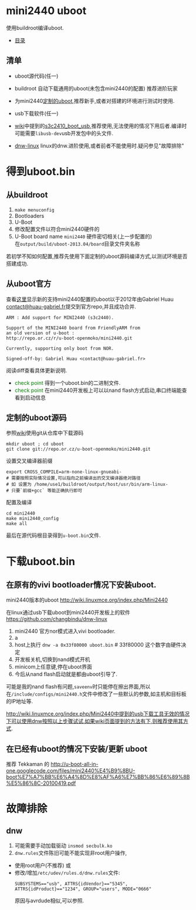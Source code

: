 # mini2440 uboot

使用buildroot编译uboot.

* [目录](customize-mini2440-softwave) 

## 清单

* uboot源代码(任一)
 * buildroot 自动下载通用的uboot(未包含mini2440的配置) 推荐进阶玩家
 * 为mini2440[定制的uboot](http://wiki.linuxmce.org/index.php/Mini2440),推荐新手,或者对搭建的环境进行测试时使用.

* usb下载软件(任一)
 * [wiki](http://wiki.linuxmce.org/index.php/Mini2440)中提到的[s3c2410_boot_usb](http://mini2440.googlecode.com/files/s3c2410_boot_usb-20060807.tar.bz2),推荐使用,无法使用的情况下用后者.编译时可能需要`libusb-dev`usb开发包中的头文件.
 * [dnw-linux](https://github.com/changbindu/dnw-linux) linux的dnw.进阶使用,或者前者不能使用时.疑问参见"故障排除"

# 得到uboot.bin

## 从buildroot

1. `make menuconfig` 
2. Bootloaders 
3. U-Boot 
4. 修改配置文件以符合mini2440硬件的
5. U-Boot board name `mini2440` 硬件密切相关(上一步配置的)  
 在`output/build/uboot-2013.04/board`目录文件夹名称

若初学不知如何配置,推荐先使用下面定制的uboot源码编译方式,以测试环境是否搭建成功.

## 从uboot官方

查看[这里](http://git.denx.de/cgi-bin/gitweb.cgi?p=u-boot.git;a=commit;h=b77026225a319066eaaa11839121a273469a2cf4)显示新的支持mini2440配置的uboot以于2012年由Gabriel Huau <contact@huau-gabriel.fr>提交到官方repo,并且成功合并. 

```
ARM : Add support for MINI2440 (s3c2440).

Support of the MINI2440 board from FriendlyARM from
an old version of u-boot :
http://repo.or.cz/r/u-boot-openmoko/mini2440.git

Currently, supporting only boot from NOR.

Signed-off-by: Gabriel Huau <contact@huau-gabriel.fr>
```

阅读diff查看具体更新说明.

* <font color="green">check point</font> 得到一个uboot.bin的二进制文件.
* <font color="green">check point</font> 在mini2440开发板上可以以nand flash方式启动,串口终端能查看到启动信息

## 定制的uboot源码

参照[wiki](http://wiki.linuxmce.org/index.php/Mini2440)使用git从仓库中下载源码

```
mkdir uboot ; cd uboot
git clone git://repo.or.cz/u-boot-openmoko/mini2440.git
```

设置交叉编译器前缀

```
export CROSS_COMPILE=arm-none-linux-gnueabi- 
# 需要按照实际情况设置,可以指向之前编译出的交叉编译器绝对路径
# 如 设置为 /home/use1/buildroot/output/host/usr/bin/arm-linux- 
# 只要`前缀+gcc` 等能正确执行即可
```

配置及编译

```
cd mini2440
make mini2440_config
make all
```

最后在源代码根目录得到`u-boot.bin`文件.


# 下载uboot.bin 

## 在原有的vivi bootloader情况下安装uboot.

mini2440版本的uboot http://wiki.linuxmce.org/index.php/Mini2440

在linux通过usb下载uboot到mini2440开发板上的软件 https://github.com/changbindu/dnw-linux

1. mini2440 官方nor模式进入vivi bootloader.
2. a
3. host上执行 `dnw -a 0x33f80000 uboot.bin`  # 33f80000 这个数字由硬件决定
4. 开发板关机,切换到nand模式开机
5. minicom上任意键,停在uboot界面
6. 今后从nand flash启动就是都由uboot引导了.

可能是我的nand flash有问题,`saveenv`时只能停在擦出界面,所以在`/include/configs/mini2440.h`文件中修改了一些默认的参数,如主机和目标板的IP地址等.

http://wiki.linuxmce.org/index.php/Mini2440中提到的usb下载工具无效的情况下可以使用dnw按照以上步骤试试.如果wiki页面提到的方法有下,则推荐使用其方式.

## 在已经有uboot的情况下安装/更新 uboot

推荐 Tekkaman 的 http://u-boot-all-in-one.googlecode.com/files/mini2440%E4%B9%8BU-boot%E7%A7%BB%E6%A4%8D%E8%AF%A6%E7%BB%86%E6%89%8B%E5%86%8C-20100419.pdf 

# 故障排除

## dnw

1. 可能需要手动加载驱动 `insmod secbulk.ko`
2. `dnw.rules`文件陈旧可能不能实现非root用户操作,
 * 使用root用户(不推荐) 或
 * 修改/增加`/etc/udev/rules.d/dnw.rules`文件:
   ```
   SUBSYSTEMS=="usb", ATTRS{idVendor}=="5345", ATTRS{idProduct}=="1234", GROUP="users", MODE="0666"
   ```
   原因与avrdude相似,可以参照.

### 